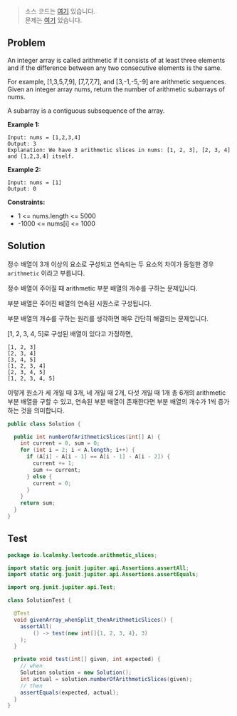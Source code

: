 > 소스 코드는 [여기](https://github.com/lcalmsky/leetcode/blob/master/src/main/java/io/lcalmsky/leetcode/arithmetic_slices/Solution.java) 있습니다.  
> 문제는 [여기](https://leetcode.com/problems/arithmetic-slices/) 있습니다.

## Problem

An integer array is called arithmetic if it consists of at least three elements and if the difference between any two consecutive elements is the same.

For example, [1,3,5,7,9], [7,7,7,7], and [3,-1,-5,-9] are arithmetic sequences.
Given an integer array nums, return the number of arithmetic subarrays of nums.

A subarray is a contiguous subsequence of the array.

**Example 1:**
```text
Input: nums = [1,2,3,4]
Output: 3
Explanation: We have 3 arithmetic slices in nums: [1, 2, 3], [2, 3, 4] and [1,2,3,4] itself.
```

**Example 2:**
```text
Input: nums = [1]
Output: 0
```

**Constraints:**

* 1 <= nums.length <= 5000
* -1000 <= nums[i] <= 1000

## Solution

정수 배열이 3개 이상의 요소로 구성되고 연속되는 두 요소의 차이가 동일한 경우 `arithmetic` 이라고 부릅니다.

정수 배열이 주어질 때 arithmetic 부분 배열의 개수를 구하는 문제입니다.

부분 배열은 주어진 배열의 연속된 시퀀스로 구성됩니다.

부분 배열의 개수를 구하는 원리를 생각하면 매우 간단히 해결되는 문제입니다.

[1, 2, 3, 4, 5]로 구성된 배열이 있다고 가정하면,

```text
[1, 2, 3]
[2, 3, 4]
[3, 4, 5]
[1, 2, 3, 4]
[2, 3, 4, 5]
[1, 2, 3, 4, 5]
```

이렇게 원소가 세 개일 때 3개, 네 개일 때 2개, 다섯 개일 때 1개 총 6개의 arithmetic 부분 배열을 구할 수 있고, 연속된 부분 배열이 존재한다면 부분 배열의 개수가 1씩 증가하는 것을 의미합니다.

```java
public class Solution {

  public int numberOfArithmeticSlices(int[] A) {
    int current = 0, sum = 0;
    for (int i = 2; i < A.length; i++) {
      if (A[i] - A[i - 1] == A[i - 1] - A[i - 2]) {
        current += 1;
        sum += current;
      } else {
        current = 0;
      }
    }
    return sum;
  }
}
```



## Test

```java
package io.lcalmsky.leetcode.arithmetic_slices;

import static org.junit.jupiter.api.Assertions.assertAll;
import static org.junit.jupiter.api.Assertions.assertEquals;

import org.junit.jupiter.api.Test;

class SolutionTest {

  @Test
  void givenArray_whenSplit_thenArithmeticSlices() {
    assertAll(
        () -> test(new int[]{1, 2, 3, 4}, 3)
    );
  }

  private void test(int[] given, int expected) {
    // when
    Solution solution = new Solution();
    int actual = solution.numberOfArithmeticSlices(given);
    // then
    assertEquals(expected, actual);
  }
}
```
